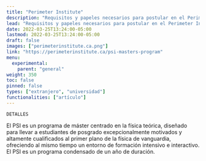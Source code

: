 ```yaml
---
title: "Perimeter Institute"
description: "Requisitos y papeles necesarios para postular en el Perimeter Institute"
lead: "Requisitos y papeles necesarios para postular en el Perimeter Institute"
date: 2022-03-25T13:24:00-05:00
lastmod: 2022-03-25T13:24:00-05:00
draft: false
images: ["perimeterinstitute.ca.png"]
link: "https://perimeterinstitute.ca/psi-masters-program"
menu:
  experimental:
    parent: "general"
weight: 350
toc: false
pinned: false
types: ["extranjero", "universidad"]
functionalities: ["artículo"]
---
```


```text
DETALLES
```

El PSI es un programa de máster centrado en la física teórica, diseñado para llevar a estudiantes de posgrado excepcionalmente motivados y altamente cualificados al primer plano de la física de vanguardia, ofreciendo al mismo tiempo un entorno de formación intensivo e interactivo. El PSI es un programa condensado de un año de duración.
